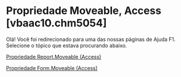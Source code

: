 
# Propriedade Moveable, Access [vbaac10.chm5054]

Olá! Você foi redirecionado para uma das nossas páginas de Ajuda F1. Selecione o tópico que estava procurando abaixo.

[Propriedade Report.Moveable (Access)](http://msdn.microsoft.com/library/77e682a5-7a0f-f55e-a469-2770bb2de844%28Office.15%29.aspx)

[Propriedade Form.Moveable (Access)](http://msdn.microsoft.com/library/ad0db2eb-9905-15d9-7a96-e61cefd12842%28Office.15%29.aspx)

